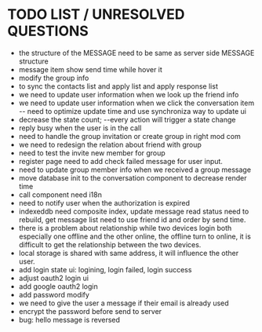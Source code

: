 # TODO LIST / UNRESOLVED QUESTIONS

- the structure of the MESSAGE need to be same as server side MESSAGE structure
- message item show send time while hover it
- modify the group info
- to sync the contacts list and apply list and apply response list
- we need to update user information when we look up the friend info
- we need to update user information when we click the conversation item -- need to optimize update time and use synchroniza way to update ui
- decrease the state count; --every action will trigger a state change
- reply busy when the user is in the call
- need to handle the group invitation or create group in right mod com
- we need to redesign the relation about friend with group
- need to test the invite new member for group
- register page need to add check failed message for user input.
- need to update group member info when we received a group message
- move database init to the conversation component to decrease render time
- call component need i18n
- need to notify user when the authorization is expired
- indexeddb need composite index, update message read status need to rebuild, get message list need to use friend id and order by send time.
- there is a problem about relationship while two devices login both especially one offline and the other online, the offline turn to online, it is difficult to get the relationship between the two devices.
- local storage is shared with same address, it will influence the other user.
- add login state ui: logining, login failed, login success
- adjust oauth2 login ui
- add google oauth2 login
- add password modify
- we need to give the user a message if their email is already used
- encrypt the password before send to server
- bug: hello message is reversed

